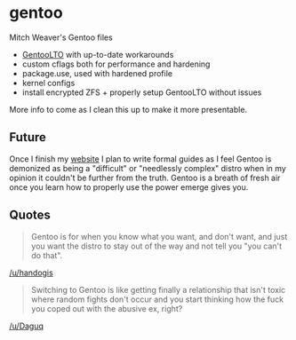 # gentoo

Mitch Weaver's Gentoo files

* [GentooLTO](https://github.com/InBetweenNames/gentooLTO) with up-to-date workarounds
* custom cflags both for performance and hardening
* package.use, used with hardened profile
* kernel configs
* install encrypted ZFS + properly setup GentooLTO without issues

More info to come as I clean this up to make it more presentable.

## Future

Once I finish my [website](https://wvr.sh) I plan to write formal guides as I feel
Gentoo is demonized as being a "difficult" or "needlessly complex"
distro when in my opinion it couldn't be further from the truth.
Gentoo is a breath of fresh air once you learn how to properly use the
power emerge gives you.

## Quotes

> Gentoo is for when you know what you want, and don't want, and just you want the distro to stay out of the way and not tell you "you can't do that".

[/u/handogis](https://old.reddit.com/r/Gentoo/comments/xo2g1j/gentoo_vs_other_distro/ipxm0x1)

> Switching to Gentoo is like getting finally a relationship that isn't toxic where random fights don't occur and you start thinking how the fuck you coped out with the abusive ex, right?

[/u/Daguq](https://old.reddit.com/r/Gentoo/comments/xculni/how_is_gentoo_so_stable/io7bktm/)
